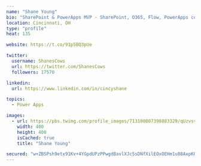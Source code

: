 ```yaml
---
name: "Shane Young"
bio: "SharePoint & PowerApps MVP - SharePoint, O365, Flow, PowerApps consulting? @PowerApps911 | Pure Snark? You found it."
location: Cincinnati, OH
type: "profile"
heat: 135

website: https://t.co/91p5BQ3pUe

twitter:
  username: ShanesCows
  url: https://twitter.com/ShanesCows
  followers: 17570

linkedin:
  url: https://www.linkedin.com/in/cincyshane

topics:
  - Power Apps

images:
  - url: https://pbs.twimg.com/profile_images/713100007398883329/qUzvsvQ3_400x400.jpg
    width: 400
    height: 400
    isCached: true
    title: "Shane Young"

secured: "w+ZBSPsh9etx91Kv+4YGpdUPzPPwgdBavlXJc5sDNfXilEOxOEHm1u88AxpKGAwSjkttZD8S001gNbFd14MZCJJ1NxwntF4cjv9nSlM9roKfXXuFDZ0hFg5VYc7BUfnyEqBGMTzHREM0mkAvaGgXZdLTZoRw+492mr2gBuNQbhqDOjqlCHAjoJNRsWbQjsi2bb2lqVYqxNfQF1KlvDdyzw/RsmVCN713EJo9llBgzmOayjLOXi9yB0Y3h46sfXVQAC9EVJgfsKzvvvaXYZH12aAA0dUueXWqdMETLzgTsH9itw5zKiGmVWE/aTb9kXG5b1SESG6gzDL39KUo57Mu6rWVLe/by3hkE6jr5lxIZfOqXm9lGWNSGa/s19HOASG6ZScyLYGynxU0yG/bNy2I0epfgqbizO98PRtV/ya2eGM=;FWJtxB+TSRlkEL9Ie+OeaQ=="
---
```


